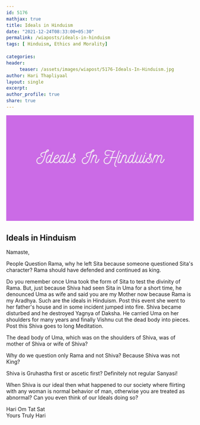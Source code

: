 ```yaml
--- 
id: 5176
mathjax: true  
title: Ideals in Hinduism
date: "2021-12-24T08:33:00+05:30"
permalink: /wiaposts/ideals-in-hinduism
tags: [ Hinduism, Ethics and Morality]    

categories: 
header:
     teaser: /assets/images/wiapost/5176-Ideals-In-Hinduism.jpg
author: Hari Thapliyaal 
layout: single 
excerpt:  
author_profile: true 
share: true 
---
```


![Ideals in Hinduism](/assets/images/wiapost/5176-Ideals-In-Hinduism.jpg)     
   
## Ideals in Hinduism   
        
Namaste,     
    
People Question Rama, why he left Sita because someone questioned Sita's character? Rama should have defended and continued as king.    
    
Do you remember once Uma took the form of Sita to test the divinity of Rama. But, just because Shiva had seen Sita in Uma for a short time, he denounced Uma as wife and said you are my Mother now because Rama is my Aradhya. Such are the ideals in Hinduism. Post this event she went to her father's house and in some incident jumped into fire. Shiva became disturbed and he destroyed Yagnya of Daksha. He carried Uma on her shoulders for many years and finally Vishnu cut the dead body into pieces. Post this Shiva goes to long Meditation.     
    
The dead body of Uma, which was on the shoulders of Shiva, was of mother of Shiva or wife of Shiva?     
    
Why do we question only Rama and not Shiva? Because Shiva was not King?     
    
Shiva is Gruhastha first or ascetic first? Definitely not regular Sanyasi!     
    
When Shiva is our ideal then what happened to our society where flirting with any woman is normal behavior of man, otherwise you are treated as abnormal? Can you even think of our Ideals doing so?     
    
Hari Om Tat Sat     
Yours Truly Hari    
